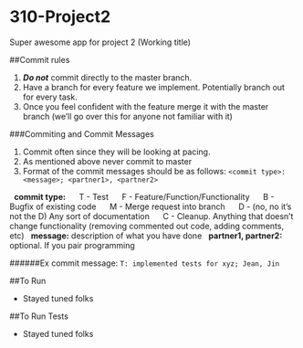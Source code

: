 # 310-Project2
Super awesome app for project 2 (Working title)

##Commit rules
1. ***Do not*** commit directly to the master branch.
2. Have a branch for every feature we implement. Potentially branch out for every task.
3. Once you feel confident with the feature merge it with the master branch (we’ll go over this for anyone not familiar with it)

###Commiting and Commit Messages
1. Commit often since they will be looking at pacing.
2. As mentioned above never commit to master
3. Format of the commit messages should be as follows:
	`<commit type>: <message>; <partner1>, <partner2>`

&nbsp;&nbsp;**commit type:**
&nbsp;&nbsp;&nbsp;&nbsp;&nbsp;T - Test
&nbsp;&nbsp;&nbsp;&nbsp;&nbsp;F - Feature/Function/Functionality
&nbsp;&nbsp;&nbsp;&nbsp;&nbsp;B - Bugfix of existing code
&nbsp;&nbsp;&nbsp;&nbsp;&nbsp;M - Merge request into branch
&nbsp;&nbsp;&nbsp;&nbsp;&nbsp;D - (no, no it’s not the D) Any sort of documentation
&nbsp;&nbsp;&nbsp;&nbsp;&nbsp;C - Cleanup. Anything that doesn’t change functionality (removing commented out code, adding comments, etc)
&nbsp;&nbsp;**message:** description of what you have done
&nbsp;&nbsp;**partner1, partner2:** optional. If you pair programming

######Ex commit message:
`T: implemented tests for xyz; Jean, Jin`

##To Run
* Stayed tuned folks

##To Run Tests
* Stayed tuned folks